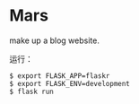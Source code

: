 # Mars
make up a blog website.

运行：
    
    $ export FLASK_APP=flaskr
    $ export FLASK_ENV=development
    $ flask run